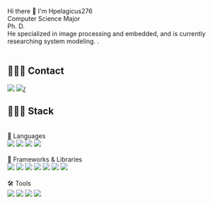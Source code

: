 


<div>
Hi there 👋 I'm Hpelagicus276<br>  Computer Science Major<br>
Ph. D. <br>
He specialized in image processing and embedded, and is currently researching system modeling. . <br>
</div>
<br>

<div><h2>🙋🏻‍♀️ Contact </h2></div>
<div>
  <a href="https://hpelagicus276.github.io" target="_blank"><img src="https://img.shields.io/badge/GitHub-181717?style=flat-square&logo=GitHub&logoColor=white"/></a>
  <a href="https://dev11vll.tistory.com" target="_blank"><img src="https://img.shields.io/badge/티스토리-57B685?style=flat-square&logo=티스토리-Sponsors&logoColor=white"/>/</a>

</div>

<div><h2>👩🏻‍💻 Stack </h2><br>
<div>
🧠 Languages<br>

  <img src="https://img.shields.io/badge/Python-3776AB?style=for-the-badge&logo=Python&logoColor=white">
  <img src="https://img.shields.io/badge/c++-00599C?style=for-the-badge&logo=c%2B%2B&logoColor=white">
  <img src="https://img.shields.io/badge/c-A8B9CC?style=for-the-badge&logo=c%2B%2B&logoColor=white">
  <img src="https://img.shields.io/badge/java-007396?style=for-the-badge&logo=OpenJDK&logoColor=white">
<br>
<br>
🧩 Frameworks & Libraries<br>

  <img src="https://img.shields.io/badge/PyTorch-EE4C2C?style=for-the-badge&logo=PyTorch&logoColor=white">
  <img src="https://img.shields.io/badge/TensorFlow-FF6F00?style=for-the-badge&logo=TensorFlow&logoColor=white">
  <img src="https://img.shields.io/badge/opencv-5C3EE8?style=for-the-badge&logo=opencv&logoColor=black">
  <img src="https://img.shields.io/badge/flask-000000?style=for-the-badge&logo=flask&logoColor=white">
  <img src="https://img.shields.io/badge/bootstrap-7952B3?style=for-the-badge&logo=bootstrap&logoColor=white">
  <img src="https://img.shields.io/badge/keras-D00000?style=for-the-badge&logo=bootstrap&logoColor=white">
  <img src="https://img.shields.io/badge/bootstrap-7952B3?style=for-the-badge&logo=bootstrap&logoColor=white">
<br>
<br>
🛠️ Tools<br>
  <img src="https://img.shields.io/badge/mysql-4479A1?style=for-the-badge&logo=mysql&logoColor=white">
  <img src="https://img.shields.io/badge/linux-FCC624?style=for-the-badge&logo=linux&logoColor=black">
  <img src="https://img.shields.io/badge/github-181717?style=for-the-badge&logo=github&logoColor=white">
  <img src="https://img.shields.io/badge/git-F05032?style=for-the-badge&logo=git&logoColor=white">
<br>
<br>


<!--
**lee-hyun-a/lee-hyun-a** is a ✨ _special_ ✨ repository because its `README.md` (this file) appears on your GitHub profile.

Here are some ideas to get you started:

- 🔭 I’m currently working on ...
- 🌱 I’m currently learning ...
- 👯 I’m looking to collaborate on ...
- 🤔 I’m looking for help with ...
- 💬 Ask me about ...
- 📫 How to reach me: ...
- 😄 Pronouns: ...
- ⚡ Fun fact: ...
-->
